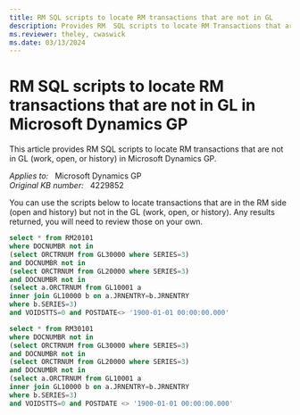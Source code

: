 ```yaml
---
title: RM SQL scripts to locate RM transactions that are not in GL
description: Provides RM  SQL scripts to locate RM Transactions that are not in GL in Microsoft Dynamics GP.
ms.reviewer: theley, cwaswick
ms.date: 03/13/2024
---
```

# RM SQL scripts to locate RM transactions that are not in GL in Microsoft Dynamics GP

This article provides RM SQL scripts to locate RM transactions that are not in GL (work, open, or history) in Microsoft Dynamics GP.

_Applies to:_ &nbsp; Microsoft Dynamics GP  
_Original KB number:_ &nbsp; 4229852

You can use the scripts below to locate transactions that are in the RM side (open and history) but not in the GL (work, open, or history). Any results returned, you will need to review those on your own.

```sql
select * from RM20101
where DOCNUMBR not in
(select ORCTRNUM from GL30000 where SERIES=3)
and DOCNUMBR not in
(select ORCTRNUM from GL20000 where SERIES=3)
and DOCNUMBR not in
(select a.ORCTRNUM from GL10001 a
inner join GL10000 b on a.JRNENTRY=b.JRNENTRY
where b.SERIES=3)
and VOIDSTTS=0 and POSTDATE<> '1900-01-01 00:00:00.000'
```

```sql
select * from RM30101
where DOCNUMBR not in 
(select ORCTRNUM from GL30000 where SERIES=3)
and DOCNUMBR not in
(select ORCTRNUM from GL20000 where SERIES=3)
and DOCNUMBR not in 
(select a.ORCTRNUM from GL10001 a
inner join GL10000 b on a.JRNENTRY=b.JRNENTRY
where b.SERIES=3)
and VOIDSTTS=0 and POSTDATE <> '1900-01-01 00:00:00.000'
```
